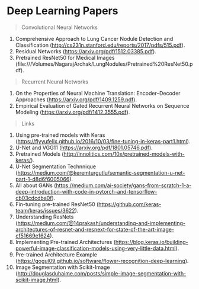 # Deep Learning Papers

> Convolutional Neural Networks

1. Comprehensive Approach to Lung Cancer Nodule Detection and Classification (http://cs231n.stanford.edu/reports/2017/pdfs/515.pdf).
2. Residual Networks (https://arxiv.org/pdf/1512.03385.pdf).
3. Pretrained ResNet50 for Medical Images (file:///Volumes/NagarajArchak/LungNodules/Pretrained%20ResNet50.pdf).

> Recurrent Neural Networks

1. On the Properties of Neural Machine Translation: Encoder–Decoder Approaches (https://arxiv.org/pdf/1409.1259.pdf). 
2. Empirical Evaluation of Gated Recurrent Neural Networks on Sequence Modeling (https://arxiv.org/pdf/1412.3555.pdf).

> Links

1. Using pre-trained models with Keras (https://flyyufelix.github.io/2016/10/03/fine-tuning-in-keras-part1.html).
2. U-Net and VGG11 (https://arxiv.org/pdf/1801.05746.pdf).
3. Pretrained Models (http://innolitics.com/10x/pretrained-models-with-keras/).
4. U-Net Segmentation Technnique (https://medium.com/@keremturgutlu/semantic-segmentation-u-net-part-1-d8d6f6005066).
5. All about GANs (https://medium.com/ai-society/gans-from-scratch-1-a-deep-introduction-with-code-in-pytorch-and-tensorflow-cb03cdcdba0f).
6. Fin-tuning pre-trained ResNet50 (https://github.com/keras-team/keras/issues/3622).
7. Understanding ResNets (https://medium.com/@14prakash/understanding-and-implementing-architectures-of-resnet-and-resnext-for-state-of-the-art-image-cf51669e1624).
8. Implementing Pre-trained Architectures (https://blog.keras.io/building-powerful-image-classification-models-using-very-little-data.html).
9. Pre-trained Architecture Example (https://gogul09.github.io/software/flower-recognition-deep-learning).
10. Image Segmentation with Scikit-Image (http://douglasduhaime.com/posts/simple-image-segmentation-with-scikit-image.html).
